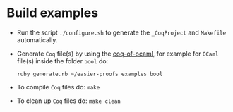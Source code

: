 # Build examples

- Run the script `./configure.sh` to generate the `_CoqProject` and `Makefile` automatically.

- Generate `Coq` file(s) by using the [coq-of-ocaml](https://github.com/foobar-land/coq-of-ocaml/tree/master), for example for `OCaml` file(s) inside the folder `bool` do:

    `ruby generate.rb ~/easier-proofs examples bool`

- To compile `Coq` files do: `make`

- To clean up `Coq` files do: `make clean`

